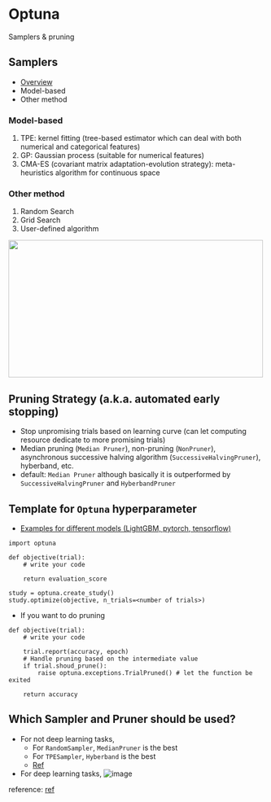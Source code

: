 Optuna
===

Samplers & pruning


## Samplers
- [Overview](https://optuna.readthedocs.io/en/stable/tutorial/10_key_features/003_efficient_optimization_algorithms.html#sphx-glr-tutorial-10-key-features-003-efficient-optimization-algorithms-py)
- Model-based
- Other method
### Model-based 
1. TPE: kernel fitting (tree-based estimator which can deal with both numerical and categorical features)
2. GP: Gaussian process (suitable for numerical features)
3. CMA-ES (covariant matrix adaptation-evolution strategy): meta-heuristics algorithm for continuous space

### Other method
1. Random Search
2. Grid Search
3. User-defined algorithm

<img src=https://user-images.githubusercontent.com/54303314/193965369-15ef0332-a00b-41df-984c-7769f49f3a77.png width="500" height="270">


## Pruning Strategy (a.k.a. automated early stopping)
- Stop unpromising trials based on learning curve (can let computing resource dedicate to more promising trials)
- Median pruning (```Median Pruner```), non-pruning (```NonPruner```), asynchronous successive halving algorithm (```SuccessiveHalvingPruner```), hyberband, etc.
- default: ```Median Pruner``` although basically it is outperformed by ```SuccessiveHalvingPruner``` and ```HyberbandPruner```


## Template for ```Optuna``` hyperparameter
- [Examples for different models (LightGBM, pytorch, tensorflow)](https://github.com/optuna/optuna-examples)
```python=
import optuna

def objective(trial):
    # write your code
    
    return evaluation_score
   
study = optuna.create_study()
study.optimize(objective, n_trials=<number of trials>)
```
- If you want to do pruning
```python=
def objective(trial):
    # write your code

    trial.report(accuracy, epoch)
    # Handle pruning based on the intermediate value
    if trial.shoud_prune():
        raise optuna.exceptions.TrialPruned() # let the function be exited
    
    return accuracy
```

## Which Sampler and Pruner should be used?
- For not deep learning tasks,
    - For ```RandomSampler```, ```MedianPruner``` is the best
    - For ```TPESampler```,  ```Hyberband``` is the best
    - [Ref](https://github.com/optuna/optuna/wiki/Benchmarks-with-Kurobako)
- For deep learning tasks,
![image](https://user-images.githubusercontent.com/54303314/193974702-bd8ee28a-b381-40b2-a217-1a199af54174.png)


reference: [ref](https://optuna.readthedocs.io/en/stable/tutorial/index.html)
